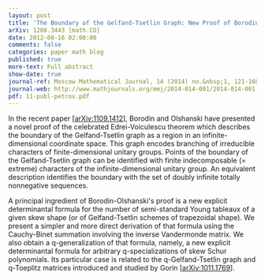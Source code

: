 ```yaml
---
layout: post
title: 'The Boundary of the Gelfand-Tsetlin Graph: New Proof of Borodin-Olshanski’s Formula, and its q-analogue'
arXiv: 1208.3443 [math.CO]
date: 2012-08-16 02:00:00
comments: false
categories: paper math blog
published: true
more-text: Full abstract
show-date: true
journal-ref: Moscow Mathematical Journal, 14 (2014) no.&nbsp;1, 121-160
journal-web: http://www.mathjournals.org/mmj/2014-014-001/2014-014-001-006.html
pdf: 11-publ-petrov.pdf
---
```


In the recent paper [<a href="https://arxiv.org/abs/1109.1412">arXiv:1109.1412</a>], Borodin and Olshanski have presented a
novel proof of the celebrated Edrei-Voiculescu theorem which describes the
boundary of the Gelfand-Tsetlin graph as a region in an infinite-dimensional
coordinate space.<!--more--> This graph encodes branching of irreducible characters of
finite-dimensional unitary groups. Points of the boundary of the
Gelfand-Tsetlin graph can be identified with finite indecomposable (= extreme)
characters of the infinite-dimensional unitary group. An equivalent description
identifies the boundary with the set of doubly infinite totally nonnegative
sequences.

A principal ingredient of Borodin-Olshanski's proof is a new explicit
determinantal formula for the number of semi-standard Young tableaux of a given
skew shape (or of Gelfand-Tsetlin schemes of trapezoidal shape). We present a
simpler and more direct derivation of that formula using the Cauchy-Binet
summation involving the inverse Vandermonde matrix. We also obtain a
q-generalization of that formula, namely, a new explicit determinantal formula
for arbitrary q-specializations of skew Schur polynomials. Its particular case
is related to the q-Gelfand-Tsetlin graph and q-Toeplitz matrices introduced
and studied by Gorin [<a href="https://arxiv.org/abs/1011.1769">arXiv:1011.1769</a>].
